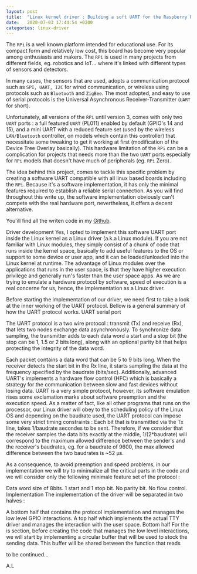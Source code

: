 ```yaml
---
layout: post
title:  "Linux kernel driver : Building a soft UART for the Raspberry Pi"
date:   2020-07-03 17:44:54 +0200
categories: linux-driver
---
```


The `RPi` is a well known platform intended for educational use. For its compact form and relatively low cost, this board has become very popular among enthusiasts and makers. The `RPi` is used in many projects from different fields, eg. robotics and IoT... where it's linked with different types of sensors and detectors.

In many cases, the sensors that are used, adopts a communication protocol such as `SPI, UART, I2C` for wired communication, or wireless using protocols such as `Bluetooth` and `ZigBee`. The most adopted, and easy to use of serial protocols is the Universal Asynchronous Receiver-Transmitter (`UART` for short).

Unfortunately, all versions of the `RPi` until version 3, comes with only two `UART` ports : a full featured `UART` (PL011) enabled by default (GPIO's 14 and 15), and a mini UART with a reduced feature set (used by the wireless `LAN/Bluetooth` controller, on models which contain this controller) that necessitate some tweaking to get it working at first (modification of the Device Tree Overlay basically). This hardware limitation of the `RPi` can be a complication for projects that needs more than the two `UART` ports especially for `RPi` models that doesn't have much of peripherals (eg. `RPi` Zero).

The idea behind this project, comes to tackle this specific problem by creating a software UART compatible with all linux based boards including the `RPi`. Because it's a software implementation, it has only the minimal features required to establish a reliable serial connection. As you will find throughout this write up, the software implementation obviously can't compete with the real hardware port, nevertheless, it offers a decent alternative.

You'ill find all the writen code in my [Github](https://github.com/lakabd/Software-TTY-linux-driver).

Driver development
Yes, I opted to implement this software UART port inside the Linux kernel as a Linux driver (a.k.a Linux module). If you are not familiar with Linux modules, they simply consist of a chunk of code that runs inside the kernel space, basically to add useful features to the OS or support to some device or user app, and it can be loaded/unloaded into the Linux kernel at runtime. The advantage of Linux modules over the applications that runs in the user space, is that they have higher execution privilege and generally run's faster than the user space apps. As we are trying to emulate a hardware protocol by software, speed of execution is a real concerne for us, hence, the implementation as a Linux driver.

Before starting the implementation of our driver, we need first to take a look at the inner working of the UART protocol. 
Bellow is a general summary of how the UART protocol works.
UART serial port


The UART protocol is a two wire protocol : transmit (Tx) and receive (Rx), that lets two nodes exchange data asynchronously. To synchronize data sampling, the transmitter adds to each data word a start and a stop bit (the stop can be 1, 1.5 or 2 bits long), along with an optional parity bit that helps protecting the integrity of the data word.

Each packet contains a data word that can be 5 to 9 bits long. When the receiver detects the start bit in the Rx line, it starts sampling the data at the frequency specified by the baudrate (bits/sec). Additionally, advanced UART's implements a hardware flow control (HFC) which is basically a strategy  for the communication between slow and fast devices without losing data.
UART is a very simple protocol, however, its software emulation rises some exclamation marks about software preemption and the execution speed. As a matter of fact, like all other programs that runs on the processor, our Linux driver will obey to the scheduling policy of the Linux OS and depending on the baudrate used, the UART protocol can impose some very strict timing constraints : Each bit that is transmitted via the Tx line, takes 1/baudrate secondes to be sent. Therefore, if we consider that the receiver samples the data bits exactly at the middle, 1/(2*baudrate) will correspond to the maximum allowed difference between the sender's and the receiver's baudrates, eg. for a baudrate of  9600, the max allowed difference between the two baudrates is ~52 μs.

As a consequence, to avoid preemption and speed problems, in our implementation we will try to minimalize all the critical parts in the code and we will consider only the following minimale feature set of the protocol : 

Data word size of 8bits.
1 start and 1 stop bit.
No parity bit.
No flow control.
Implementation
The implementation of the driver will be separated in two halves :
       
A bottom half that contains the protocol implementation and manages the low level GPIO interactions.
A top half which implements the actual TTY driver and manages the interaction with the user space.
Bottom half
For the is section, before creating the code that manages the low level interactions, we will start by implementing a circular buffer that will be used to stock the sending data. This buffer will be shared between the function that reads













to be continued...





A.L